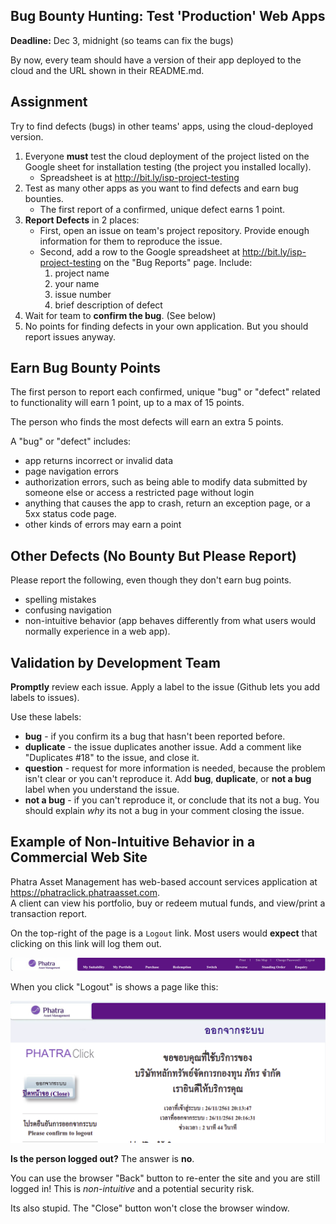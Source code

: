 ## Bug Bounty Hunting:  Test 'Production' Web Apps

**Deadline:** Dec 3, midnight (so teams can fix the bugs)

By now, every team should have a  version of their app
deployed to the cloud and the URL shown in their README.md.

## Assignment

Try to find defects (bugs) in other teams' apps, using the cloud-deployed version.

1. Everyone **must** test the cloud deployment of the project
listed on the Google sheet for installation testing (the project you installed locally).
    - Spreadsheet is at http://bit.ly/isp-project-testing
2. Test as many other apps as you want to find defects and earn bug bounties.
    - The first report of a confirmed, unique defect earns 1 point.
3. **Report Defects** in 2 places:
    - First, open an issue on team's project repository.
      Provide enough information for them to reproduce the issue.
    - Second, add a row to the Google spreadsheet at http://bit.ly/isp-project-testing on the "Bug Reports" page.  Include:
        1. project name
        2. your name
        3. issue number
        4. brief description of defect
4. Wait for team to **confirm the bug**.  (See below)
5. No points for finding defects in your own application. But you should report issues anyway.

## Earn Bug Bounty Points

The first person to report each confirmed, unique "bug" or "defect" related to functionality will earn 1 point, up to a max of 15 points.

The person who finds the most defects will earn an extra 5 points.

A "bug" or "defect" includes:

* app returns incorrect or invalid data
* page navigation errors
* authorization errors, such as being able to modify data submitted by someone else or access a restricted page without login
* anything that causes the app to crash, return an exception page, or a 5xx status code page.
* other kinds of errors may earn a point

## Other Defects (No Bounty But Please Report)

Please report the following, even though they don't earn bug points.

* spelling mistakes
* confusing navigation
* non-intuitive behavior (app behaves differently from what users would normally experience in a web app).  

## Validation by Development Team

**Promptly** review each issue. Apply a label to the issue (Github lets you add labels to issues).

Use these labels:

* **bug** - if you confirm its a bug that hasn't been reported before.
* **duplicate** - the issue duplicates another issue. Add a comment like "Duplicates #18" to the issue, and close it.
* **question** - request for more information is needed, because the problem isn't clear or you can't reproduce it.  Add **bug**, **duplicate**, or **not a bug** label when you understand the issue.
* **not a bug** - if you can't reproduce it, or conclude that its not a bug. You should explain *why* its not a bug in your comment closing the issue.


## Example of Non-Intuitive Behavior in a Commercial Web Site

Phatra Asset Management has web-based account services application at https://phatraclick.phatraasset.com.  
A client can view his portfolio, buy or redeem mutual funds, and view/print a transaction report.

On the top-right of the page is a `Logout` link.  Most users would **expect** that clicking on this link will log them out.

![Phatra Navigation Bar](/images/Phatra-Navbar.png)

When you click "Logout" is shows a page like this:

![Phatra Logout Screen](/images/PhatraLogoutScreen.png)

**Is the person logged out?**  The answer is **no**.

You can use the browser "Back" button to re-enter the site and you are still logged in!  This is *non-intuitive* and a potential security risk.

Its also stupid.  The "Close" button won't close the browser window.
